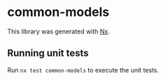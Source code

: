 # common-models

This library was generated with [Nx](https://nx.dev).

## Running unit tests

Run `nx test common-models` to execute the unit tests.

